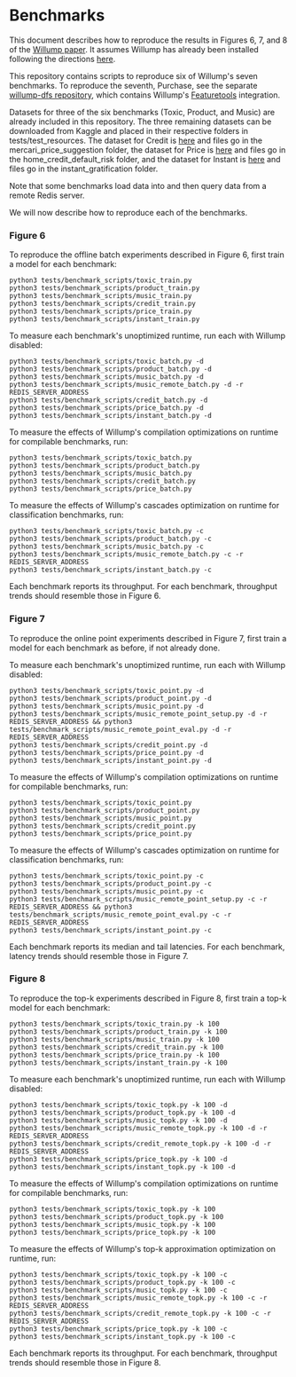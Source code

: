 # Benchmarks

This document describes how to reproduce the results in Figures 6, 7, and 8 of
the [Willump paper](https://arxiv.org/pdf/1906.01974.pdf).  It assumes Willump has already
been installed following the directions
[here](https://github.com/stanford-futuredata/Willump/blob/master/README.md).

This repository contains scripts to reproduce six of Willump's seven benchmarks.  To reproduce
the seventh, Purchase, see the separate [willump-dfs repository](https://github.com/stanford-futuredata/willump-dfs), 
which contains Willump's [Featuretools](https://www.featuretools.com/) integration.

Datasets for three of the six benchmarks (Toxic, Product, and Music) are already included in this
repository.  The three remaining datasets can be downloaded from Kaggle and placed in their
respective folders in tests/test_resources.
The dataset for Credit is [here](https://www.kaggle.com/c/home-credit-default-risk/data)
and files go in the mercari_price_suggestion folder,
the dataset for Price is [here](https://www.kaggle.com/c/mercari-price-suggestion-challenge/data)
and files go in the home_credit_default_risk folder,
and the dataset for Instant is [here](https://www.kaggle.com/c/instant-gratification/data)
and files go in the instant_gratification folder.

Note that some benchmarks load data into and then query data from a remote Redis server.

We will now describe how to reproduce each of the benchmarks.

### Figure 6

To reproduce the offline batch experiments described in Figure 6, first train a model for each benchmark:

    python3 tests/benchmark_scripts/toxic_train.py
    python3 tests/benchmark_scripts/product_train.py
    python3 tests/benchmark_scripts/music_train.py
    python3 tests/benchmark_scripts/credit_train.py
    python3 tests/benchmark_scripts/price_train.py
    python3 tests/benchmark_scripts/instant_train.py
    
To measure each benchmark's unoptimized runtime, run each with Willump disabled:

    python3 tests/benchmark_scripts/toxic_batch.py -d
    python3 tests/benchmark_scripts/product_batch.py -d
    python3 tests/benchmark_scripts/music_batch.py -d
    python3 tests/benchmark_scripts/music_remote_batch.py -d -r REDIS_SERVER_ADDRESS
    python3 tests/benchmark_scripts/credit_batch.py -d
    python3 tests/benchmark_scripts/price_batch.py -d
    python3 tests/benchmark_scripts/instant_batch.py -d
    
To measure the effects of Willump's compilation optimizations on runtime for compilable benchmarks, run:

    python3 tests/benchmark_scripts/toxic_batch.py
    python3 tests/benchmark_scripts/product_batch.py
    python3 tests/benchmark_scripts/music_batch.py
    python3 tests/benchmark_scripts/credit_batch.py
    python3 tests/benchmark_scripts/price_batch.py
    
To measure the effects of Willump's cascades optimization on runtime for classification benchmarks, run:

    python3 tests/benchmark_scripts/toxic_batch.py -c
    python3 tests/benchmark_scripts/product_batch.py -c
    python3 tests/benchmark_scripts/music_batch.py -c
    python3 tests/benchmark_scripts/music_remote_batch.py -c -r REDIS_SERVER_ADDRESS
    python3 tests/benchmark_scripts/instant_batch.py -c

Each benchmark reports its throughput.
For each benchmark, throughput trends should resemble those in Figure 6.

### Figure 7

To reproduce the online point experiments described in Figure 7,
first train a model for each benchmark as before, if not already done.

To measure each benchmark's unoptimized runtime, run each with Willump disabled:

    python3 tests/benchmark_scripts/toxic_point.py -d
    python3 tests/benchmark_scripts/product_point.py -d
    python3 tests/benchmark_scripts/music_point.py -d
    python3 tests/benchmark_scripts/music_remote_point_setup.py -d -r REDIS_SERVER_ADDRESS && python3 tests/benchmark_scripts/music_remote_point_eval.py -d -r REDIS_SERVER_ADDRESS
    python3 tests/benchmark_scripts/credit_point.py -d
    python3 tests/benchmark_scripts/price_point.py -d
    python3 tests/benchmark_scripts/instant_point.py -d
    
To measure the effects of Willump's compilation optimizations on runtime for compilable benchmarks, run:

    python3 tests/benchmark_scripts/toxic_point.py
    python3 tests/benchmark_scripts/product_point.py
    python3 tests/benchmark_scripts/music_point.py
    python3 tests/benchmark_scripts/credit_point.py
    python3 tests/benchmark_scripts/price_point.py
    
To measure the effects of Willump's cascades optimization on runtime for classification benchmarks, run:

    python3 tests/benchmark_scripts/toxic_point.py -c
    python3 tests/benchmark_scripts/product_point.py -c
    python3 tests/benchmark_scripts/music_point.py -c
    python3 tests/benchmark_scripts/music_remote_point_setup.py -c -r REDIS_SERVER_ADDRESS && python3 tests/benchmark_scripts/music_remote_point_eval.py -c -r REDIS_SERVER_ADDRESS
    python3 tests/benchmark_scripts/instant_point.py -c

Each benchmark reports its median and tail latencies.
For each benchmark, latency trends should resemble those in Figure 7.

### Figure 8

To reproduce the top-k experiments described in Figure 8,
first train a top-k model for each benchmark:

    python3 tests/benchmark_scripts/toxic_train.py -k 100
    python3 tests/benchmark_scripts/product_train.py -k 100
    python3 tests/benchmark_scripts/music_train.py -k 100
    python3 tests/benchmark_scripts/credit_train.py -k 100
    python3 tests/benchmark_scripts/price_train.py -k 100
    python3 tests/benchmark_scripts/instant_train.py -k 100

To measure each benchmark's unoptimized runtime, run each with Willump disabled:

    python3 tests/benchmark_scripts/toxic_topk.py -k 100 -d
    python3 tests/benchmark_scripts/product_topk.py -k 100 -d
    python3 tests/benchmark_scripts/music_topk.py -k 100 -d
    python3 tests/benchmark_scripts/music_remote_topk.py -k 100 -d -r REDIS_SERVER_ADDRESS
    python3 tests/benchmark_scripts/credit_remote_topk.py -k 100 -d -r REDIS_SERVER_ADDRESS
    python3 tests/benchmark_scripts/price_topk.py -k 100 -d
    python3 tests/benchmark_scripts/instant_topk.py -k 100 -d
    
To measure the effects of Willump's compilation optimizations on runtime for compilable benchmarks, run:

    python3 tests/benchmark_scripts/toxic_topk.py -k 100
    python3 tests/benchmark_scripts/product_topk.py -k 100
    python3 tests/benchmark_scripts/music_topk.py -k 100
    python3 tests/benchmark_scripts/price_topk.py -k 100
    
To measure the effects of Willump's top-k approximation optimization on runtime, run:

    python3 tests/benchmark_scripts/toxic_topk.py -k 100 -c
    python3 tests/benchmark_scripts/product_topk.py -k 100 -c
    python3 tests/benchmark_scripts/music_topk.py -k 100 -c
    python3 tests/benchmark_scripts/music_remote_topk.py -k 100 -c -r REDIS_SERVER_ADDRESS
    python3 tests/benchmark_scripts/credit_remote_topk.py -k 100 -c -r REDIS_SERVER_ADDRESS
    python3 tests/benchmark_scripts/price_topk.py -k 100 -c
    python3 tests/benchmark_scripts/instant_topk.py -k 100 -c

Each benchmark reports its throughput.
For each benchmark, throughput trends should resemble those in Figure 8.